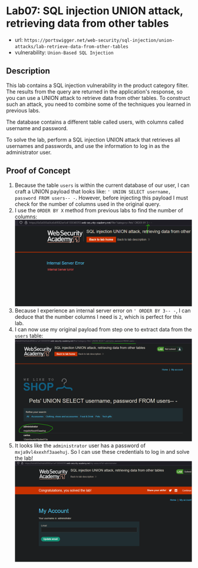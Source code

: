 # Lab07: SQL injection UNION attack, retrieving data from other tables
* url: `https://portswigger.net/web-security/sql-injection/union-attacks/lab-retrieve-data-from-other-tables`
* vulnerability: `Union-Based SQL Injection`


## Description 
This lab contains a SQL injection vulnerability in the product category filter. The results from the query are returned in the application's response, so you can use a UNION attack to retrieve data from other tables. To construct such an attack, you need to combine some of the techniques you learned in previous labs.

The database contains a different table called users, with columns called username and password.

To solve the lab, perform a SQL injection UNION attack that retrieves all usernames and passwords, and use the information to log in as the administrator user. 

## Proof of Concept
1. Because the table `users` is within the current database of our user, I can craft a UNION payload that looks like: `' UNION SELECT username, password FROM users-- -`. However, before injecting this payload I must check for the number of columns used in the original query. 
2. I use the `ORDER BY X` method from previous labs to find the number of columns:  
![descript](images/sqli-practitioner-lab07-order.png)
3. Because I experience an internal server error on `' ORDER BY 3-- -`, I can deduce that the number columns I need is `2`, which is perfect for this lab. 
4. I can now use my original payload from step one to extract data from the `users` table:  
![descrip](images/sqli-practitioner-lab07-union.png)
5. It looks like the `administrator` user has a password of `mxja9vl4xexhf3aaehuj`. So I can use these credentials to log in and solve the lab!   
![descrip](images/sqli-practitioner-lab07-flag.png)
